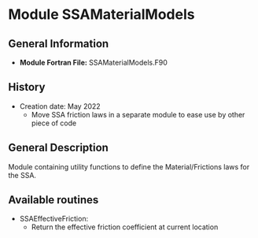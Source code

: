 # Module  SSAMaterialModels

## General Information  
- **Module Fortran File:** SSAMaterialModels.F90
 
## History
- Creation date: May 2022
	- Move SSA friction laws in a separate module to ease use by other piece of code

## General Description  
Module containing utility functions to define the Material/Frictions laws for the SSA.

## Available routines

- SSAEffectiveFriction:
	- Return the effective friction coefficient at current location

